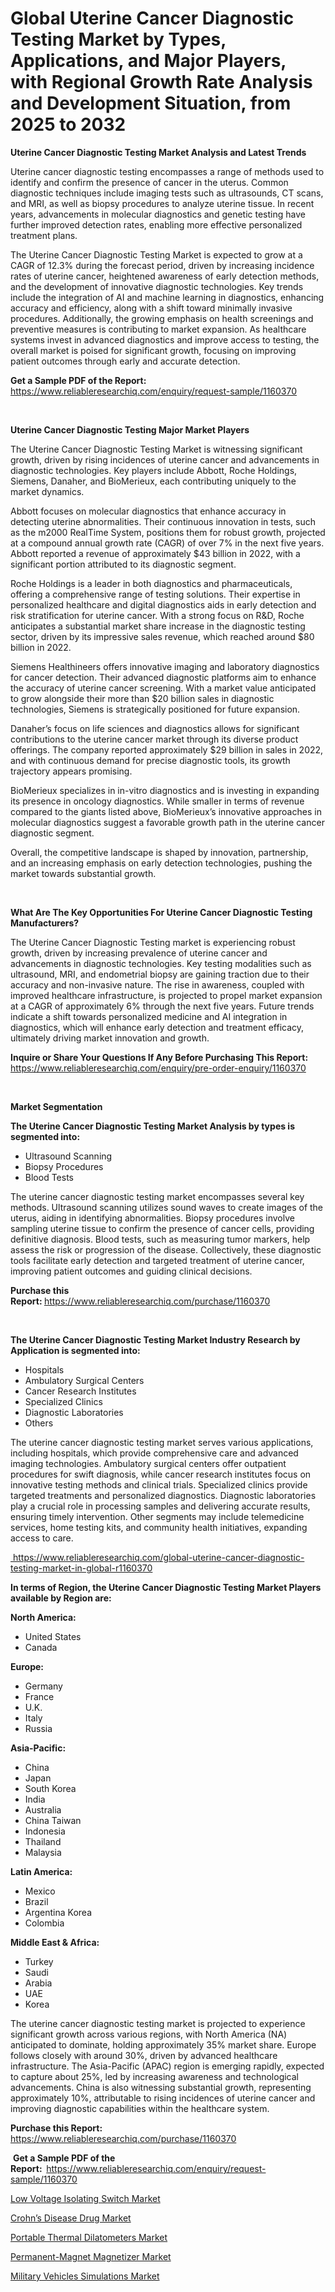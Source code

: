 <p><h1>Global Uterine Cancer Diagnostic Testing Market by Types, Applications, and Major Players, with Regional Growth Rate Analysis and Development Situation, from 2025 to 2032</h1></p><p><strong>Uterine Cancer Diagnostic Testing Market Analysis and Latest Trends</strong></p>
<p><p>Uterine cancer diagnostic testing encompasses a range of methods used to identify and confirm the presence of cancer in the uterus. Common diagnostic techniques include imaging tests such as ultrasounds, CT scans, and MRI, as well as biopsy procedures to analyze uterine tissue. In recent years, advancements in molecular diagnostics and genetic testing have further improved detection rates, enabling more effective personalized treatment plans.</p><p>The Uterine Cancer Diagnostic Testing Market is expected to grow at a CAGR of 12.3% during the forecast period, driven by increasing incidence rates of uterine cancer, heightened awareness of early detection methods, and the development of innovative diagnostic technologies. Key trends include the integration of AI and machine learning in diagnostics, enhancing accuracy and efficiency, along with a shift toward minimally invasive procedures. Additionally, the growing emphasis on health screenings and preventive measures is contributing to market expansion. As healthcare systems invest in advanced diagnostics and improve access to testing, the overall market is poised for significant growth, focusing on improving patient outcomes through early and accurate detection.</p></p>
<p><strong>Get a Sample PDF of the Report:&nbsp;</strong> <a href="https://www.reliableresearchiq.com/enquiry/request-sample/1160370?utm_campaign=121&utm_medium=2&utm_source=Github&utm_content=ia&utm_term=22032025&utm_id=uterine-cancer-diagnostic-testing">https://www.reliableresearchiq.com/enquiry/request-sample/1160370</a></p>
<p>&nbsp;</p>
<p><strong>Uterine Cancer Diagnostic Testing Major Market Players</strong></p>
<p><p>The Uterine Cancer Diagnostic Testing Market is witnessing significant growth, driven by rising incidences of uterine cancer and advancements in diagnostic technologies. Key players include Abbott, Roche Holdings, Siemens, Danaher, and BioMerieux, each contributing uniquely to the market dynamics.</p><p>Abbott focuses on molecular diagnostics that enhance accuracy in detecting uterine abnormalities. Their continuous innovation in tests, such as the m2000 RealTime System, positions them for robust growth, projected at a compound annual growth rate (CAGR) of over 7% in the next five years. Abbott reported a revenue of approximately $43 billion in 2022, with a significant portion attributed to its diagnostic segment.</p><p>Roche Holdings is a leader in both diagnostics and pharmaceuticals, offering a comprehensive range of testing solutions. Their expertise in personalized healthcare and digital diagnostics aids in early detection and risk stratification for uterine cancer. With a strong focus on R&D, Roche anticipates a substantial market share increase in the diagnostic testing sector, driven by its impressive sales revenue, which reached around $80 billion in 2022.</p><p>Siemens Healthineers offers innovative imaging and laboratory diagnostics for cancer detection. Their advanced diagnostic platforms aim to enhance the accuracy of uterine cancer screening. With a market value anticipated to grow alongside their more than $20 billion sales in diagnostic technologies, Siemens is strategically positioned for future expansion.</p><p>Danaher’s focus on life sciences and diagnostics allows for significant contributions to the uterine cancer market through its diverse product offerings. The company reported approximately $29 billion in sales in 2022, and with continuous demand for precise diagnostic tools, its growth trajectory appears promising.</p><p>BioMerieux specializes in in-vitro diagnostics and is investing in expanding its presence in oncology diagnostics. While smaller in terms of revenue compared to the giants listed above, BioMerieux’s innovative approaches in molecular diagnostics suggest a favorable growth path in the uterine cancer diagnostic segment. </p><p>Overall, the competitive landscape is shaped by innovation, partnership, and an increasing emphasis on early detection technologies, pushing the market towards substantial growth.</p></p>
<p>&nbsp;</p>
<p><strong>What Are The Key Opportunities For Uterine Cancer Diagnostic Testing Manufacturers?</strong></p>
<p><p>The Uterine Cancer Diagnostic Testing market is experiencing robust growth, driven by increasing prevalence of uterine cancer and advancements in diagnostic technologies. Key testing modalities such as ultrasound, MRI, and endometrial biopsy are gaining traction due to their accuracy and non-invasive nature. The rise in awareness, coupled with improved healthcare infrastructure, is projected to propel market expansion at a CAGR of approximately 6% through the next five years. Future trends indicate a shift towards personalized medicine and AI integration in diagnostics, which will enhance early detection and treatment efficacy, ultimately driving market innovation and growth.</p></p>
<p><strong>Inquire or Share Your Questions If Any Before Purchasing This Report:</strong> <a href="https://www.reliableresearchiq.com/enquiry/pre-order-enquiry/1160370?utm_campaign=121&utm_medium=2&utm_source=Github&utm_content=ia&utm_term=22032025&utm_id=uterine-cancer-diagnostic-testing">https://www.reliableresearchiq.com/enquiry/pre-order-enquiry/1160370</a></p>
<p>&nbsp;</p>
<p><strong>Market Segmentation</strong></p>
<p><strong>The Uterine Cancer Diagnostic Testing Market Analysis by types is segmented into:</strong></p>
<p><ul><li>Ultrasound Scanning</li><li>Biopsy Procedures</li><li>Blood Tests</li></ul></p>
<p><p>The uterine cancer diagnostic testing market encompasses several key methods. Ultrasound scanning utilizes sound waves to create images of the uterus, aiding in identifying abnormalities. Biopsy procedures involve sampling uterine tissue to confirm the presence of cancer cells, providing definitive diagnosis. Blood tests, such as measuring tumor markers, help assess the risk or progression of the disease. Collectively, these diagnostic tools facilitate early detection and targeted treatment of uterine cancer, improving patient outcomes and guiding clinical decisions.</p></p>
<p><strong>Purchase this Report:&nbsp;</strong><a href="https://www.reliableresearchiq.com/purchase/1160370?utm_campaign=121&utm_medium=2&utm_source=Github&utm_content=ia&utm_term=22032025&utm_id=uterine-cancer-diagnostic-testing">https://www.reliableresearchiq.com/purchase/1160370</a></p>
<p>&nbsp;</p>
<p><strong>The Uterine Cancer Diagnostic Testing Market Industry Research by Application is segmented into:</strong></p>
<p><ul><li>Hospitals</li><li>Ambulatory Surgical Centers</li><li>Cancer Research Institutes</li><li>Specialized Clinics</li><li>Diagnostic Laboratories</li><li>Others</li></ul></p>
<p><p>The uterine cancer diagnostic testing market serves various applications, including hospitals, which provide comprehensive care and advanced imaging technologies. Ambulatory surgical centers offer outpatient procedures for swift diagnosis, while cancer research institutes focus on innovative testing methods and clinical trials. Specialized clinics provide targeted treatments and personalized diagnostics. Diagnostic laboratories play a crucial role in processing samples and delivering accurate results, ensuring timely intervention. Other segments may include telemedicine services, home testing kits, and community health initiatives, expanding access to care.</p></p>
<p><a href="https://www.reliableresearchiq.com/global-uterine-cancer-diagnostic-testing-market-in-global-r1160370?utm_campaign=121&utm_medium=2&utm_source=Github&utm_content=ia&utm_term=22032025&utm_id=uterine-cancer-diagnostic-testing">&nbsp;https://www.reliableresearchiq.com/global-uterine-cancer-diagnostic-testing-market-in-global-r1160370</a></p>
<p><strong>In terms of Region, the Uterine Cancer Diagnostic Testing Market Players available by Region are:</strong></p>
<p>
    <p> <strong> North America: </strong>
        <ul>
            <li>United States</li>
            <li>Canada</li>
        </ul>
        </p> 
    <p> <strong> Europe: </strong>
        <ul>
            <li>Germany</li>
            <li>France</li>
            <li>U.K.</li>
            <li>Italy</li>
            <li>Russia</li>
        </ul>
        </p> 
    <p> <strong> Asia-Pacific: </strong>
        <ul>
            <li>China</li>
            <li>Japan</li>
            <li>South Korea</li>
            <li>India</li>
            <li>Australia</li>
            <li>China Taiwan</li>
            <li>Indonesia</li>
            <li>Thailand</li>
            <li>Malaysia</li>
        </ul>
        </p> 
    <p> <strong> Latin America: </strong>
        <ul>
            <li>Mexico</li>
            <li>Brazil</li>
            <li>Argentina Korea</li>
            <li>Colombia</li>
        </ul>
        </p> 
    <p> <strong> Middle East & Africa: </strong>
        <ul>
            <li>Turkey</li>
            <li>Saudi</li>
            <li>Arabia</li>
            <li>UAE</li>
            <li>Korea</li>
        </ul>
    </p>
    </p>
<p><p>The uterine cancer diagnostic testing market is projected to experience significant growth across various regions, with North America (NA) anticipated to dominate, holding approximately 35% market share. Europe follows closely with around 30%, driven by advanced healthcare infrastructure. The Asia-Pacific (APAC) region is emerging rapidly, expected to capture about 25%, led by increasing awareness and technological advancements. China is also witnessing substantial growth, representing approximately 10%, attributable to rising incidences of uterine cancer and improving diagnostic capabilities within the healthcare system.</p></p>
<p><strong>Purchase this Report: </strong><a href="https://www.reliableresearchiq.com/purchase/1160370?utm_campaign=121&utm_medium=2&utm_source=Github&utm_content=ia&utm_term=22032025&utm_id=uterine-cancer-diagnostic-testing">https://www.reliableresearchiq.com/purchase/1160370</a></p>
<p>&nbsp;<strong>Get a Sample PDF of the Report:&nbsp;&nbsp;</strong><a href="https://www.reliableresearchiq.com/enquiry/request-sample/1160370?utm_campaign=121&utm_medium=2&utm_source=Github&utm_content=ia&utm_term=22032025&utm_id=uterine-cancer-diagnostic-testing">https://www.reliableresearchiq.com/enquiry/request-sample/1160370</a></p>
<p><strong></strong></p>
<p><p><a href="https://github.com/eimutelufta/Market-Research-Report-List-1/blob/main/low-voltage-isolating-switch-market.md?utm_campaign=121&utm_medium=2&utm_source=Github&utm_content=ia&utm_term=22032025&utm_id=uterine-cancer-diagnostic-testing">Low Voltage Isolating Switch Market</a></p><p><a href="https://github.com/moorsdorak31/Market-Research-Report-List-1/blob/main/crohns-disease-drug-market.md?utm_campaign=121&utm_medium=2&utm_source=Github&utm_content=ia&utm_term=22032025&utm_id=uterine-cancer-diagnostic-testing">Crohn’s Disease Drug Market</a></p><p><a href="https://github.com/bartzthateis/Market-Research-Report-List-1/blob/main/portable-thermal-dilatometers-market.md?utm_campaign=121&utm_medium=2&utm_source=Github&utm_content=ia&utm_term=22032025&utm_id=uterine-cancer-diagnostic-testing">Portable Thermal Dilatometers Market</a></p><p><a href="https://github.com/vespigeakexc/Market-Research-Report-List-1/blob/main/permanent-magnet-magnetizer-market.md?utm_campaign=121&utm_medium=2&utm_source=Github&utm_content=ia&utm_term=22032025&utm_id=uterine-cancer-diagnostic-testing">Permanent-Magnet Magnetizer Market</a></p><p><a href="https://github.com/danitkeavyx7/Market-Research-Report-List-1/blob/main/military-vehicles-simulations-market.md?utm_campaign=121&utm_medium=2&utm_source=Github&utm_content=ia&utm_term=22032025&utm_id=uterine-cancer-diagnostic-testing">Military Vehicles Simulations Market</a></p></p>